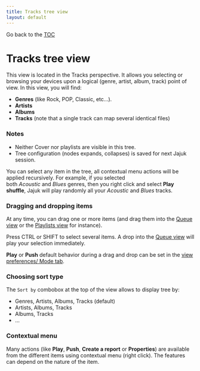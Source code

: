 ```yaml
---
title: Tracks tree view
layout: default
---
```

Go back to the [TOC](/manual/main.html)

# Tracks tree view
This view is located in the Tracks perspective. It allows you selecting or browsing your devices upon a logical (genre, artist, album, track) point of view. In this view, you will find:

- **Genres** (like Rock, POP, Classic, etc...).
- **Artists**
- **Albums**
- **Tracks** (note that a single track can map several identical files)

### Notes
- Neither Cover nor playlists are visible in this tree.
- Tree configuration (nodes expands, collapses) is saved for next Jajuk session.

You can select any item in the tree, all contextual menu actions will be applied recursively. For example, if you selected both _Acoustic_ and _Blues_ genres, then you right click and select **Play shuffle**, Jajuk will play randomly all your _Acoustic_ and _Blues_ tracks.

### Dragging and dropping items

At any time, you can drag one or more items (and drag them into the [Queue view](view_queue.html) or the [Playlists view](view_playlists.html) for instance).

Press CTRL or SHIFT to select several items. A drop into the [Queue view](view_queue.html) will play your selection immediately. 

**Play** or **Push** default behavior during a drag and drop can be set in the [view preferences/ Mode tab](view_preferences.html#modes-tab).

### Choosing sort type

The ``Sort by`` combobox at the top of the view allows to display tree by:

- Genres, Artists, Albums, Tracks (default)
- Artists, Albums, Tracks
- Albums, Tracks
- ...

### Contextual menu

Many actions (like **Play**, **Push**, **Create a report** or **Properties**) are available from the different items using contextual menu (right click). The features can depend on the nature of the item.
